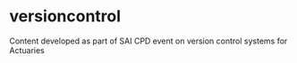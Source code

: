 # versioncontrol
Content developed as part of SAI CPD event on version control systems for Actuaries
